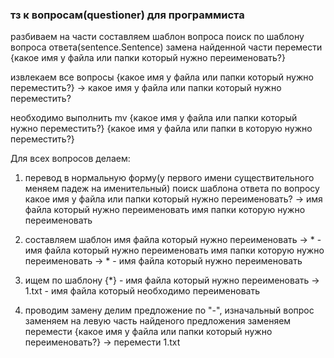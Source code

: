 ### тз к вопросам(questioner) для программиста

разбиваем на части
составляем шаблон вопроса
поиск по шаблону вопроса ответа(sentence.Sentence)
замена найденной части
перемести {какое имя у файла или папки который нужно переименовать?}

извлекаем все вопросы
{какое имя у файла или папки который нужно переместить?} -> какое имя у файла или папки который нужно переместить?

необходимо выполнить mv {какое имя у файла или папки который нужно переместить?} {какое имя у файла или папки в которую нужно переместить?}

Для всех вопросов делаем:

1. перевод в нормальную форму(у первого имени существительного меняем падеж на именительный)
 поиск шаблона ответа по вопросу
 какое имя у файла или папки который нужно переименовать?
 ->
 имя файла который нужно переименовать
 имя папки которую нужно переименовать

2. составляем шаблон
 имя файла который нужно переименовать -> * - имя файла который нужно переименовать
 имя папки которую нужно переименовать -> * - имя файла который нужно переименовать

3. ищем по шаблону 
 {*} - имя файла который нужно переименовать -> 1.txt - имя файла который необходимо переименовать

4. проводим замену
 делим предложение по "-",
 изначальный вопрос заменяем на левую часть найденого предложения заменяем
 перемести {какое имя у файла или папки который нужно переименовать?} -> перемести 1.txt
